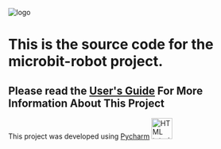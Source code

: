 ![logo](https://raw.github.com/MrYsLab/microbit-robot/master/images/robot.jpg)

# This is the source code for the microbit-robot project.


## Please read the [User's Guide](https://mryslab.github.io/microbit-robot/) For More Information About This Project

This project was developed using [Pycharm](https://www.jetbrains.com/pycharm/) <a href="https://www.jetbrains.com/pycharm/">
  <img src="https://raw.github.com/MrYsLab/microbit-robot/master/images/icon_PyCharm.png" alt="HTML tutorial" style="width:42px;height:42px;border:0;">
</a> 